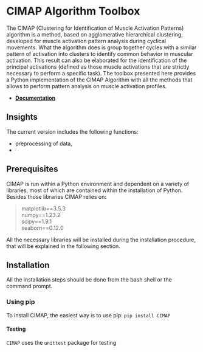# CIMAP Algorithm Toolbox
 
 The CIMAP (Clustering for Identification of Muscle Activation Patterns) algorithm is a method, based on agglomerative hierarchical clustering, developed for muscle activation pattern analysis during cyclical movements.
 What the algorithm does is group together cycles with a similar pattern of activation into clusters to identify common behavior in muscular activation.
 This result can also be elaborated for the identification of the principal activations (defined as those muscle activations that are strictly necessary to perform a specific task).
  The toolbox presented here provides a Python implementation of the CIMAP Algorithm with all the methods that allows to perform pattern analysis on muscle activation profiles.
 
 * [**Documentation**](https://marcoghislieri.github.io/CIMAP/)

## Insights
The current version includes the following functions:
- preprocessing of data,
- 
 
 ## Prerequisites
 CIMAP is run within a Python environment and dependent on a variety of libraries, most of which are contained within the installation of Python.
 Besides those libraries CIMAP relies on:
 >matplotlib==3.5.3 <br />
 >numpy==1.23.2 <br />
 >scipy==1.9.1 <br /> 
 >seaborn==0.12.0 <br /> 
 
 All the necessary libraries will be installed during the installation procedure, that will be explained in the following section.
 
 ## Installation
 All the installation steps should be done from the bash shell or the command prompt.
 ### Using pip
 To install CIMAP, the easiest way is to use pip:
```pip install CIMAP```
 

 #### Testing
``CIMAP`` uses the ``unittest`` package for testing

